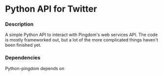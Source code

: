 Python API for Twitter
======================

### Description

A simple Python API to interact with Pingdom's web services API. The code
is mostly frameworked out, but a lot of the more complicated things haven't
been finished yet.

### Dependencies


Python-pingdom depends on 